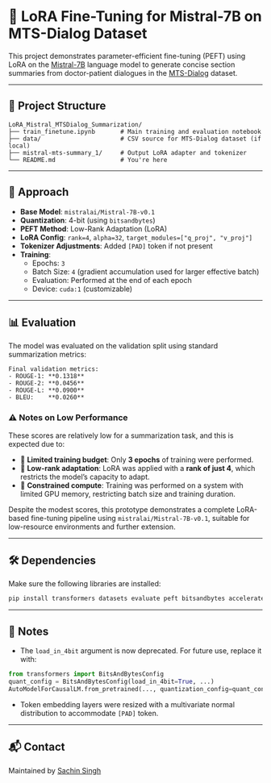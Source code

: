 
# 🧠 LoRA Fine-Tuning for Mistral-7B on MTS-Dialog Dataset

This project demonstrates parameter-efficient fine-tuning (PEFT) using LoRA on the [Mistral-7B](https://huggingface.co/mistralai/Mistral-7B-v0.1) language model to generate concise section summaries from doctor-patient dialogues in the [MTS-Dialog](https://github.com/abachaa/MTS-Dialog) dataset.

---

## 📁 Project Structure

```
LoRA_Mistral_MTSDialog_Summarization/
├── train_finetune.ipynb       # Main training and evaluation notebook
├── data/                      # CSV source for MTS-Dialog dataset (if local)
├── mistral-mts-summary_1/     # Output LoRA adapter and tokenizer
└── README.md                  # You're here
```

---

## 🚀 Approach

- **Base Model**: `mistralai/Mistral-7B-v0.1`
- **Quantization**: 4-bit (using `bitsandbytes`)
- **PEFT Method**: Low-Rank Adaptation (LoRA)
- **LoRA Config**: `rank=4`, `alpha=32`, `target_modules=["q_proj", "v_proj"]`
- **Tokenizer Adjustments**: Added `[PAD]` token if not present
- **Training**:
  - Epochs: `3`
  - Batch Size: `4` (gradient accumulation used for larger effective batch)
  - Evaluation: Performed at the end of each epoch
  - Device: `cuda:1` (customizable)

---

## 📊 Evaluation

The model was evaluated on the validation split using standard summarization metrics:

```
Final validation metrics:
- ROUGE-1: **0.1318**
- ROUGE-2: **0.0456**
- ROUGE-L: **0.0900**
- BLEU:    **0.0260**
```

### ⚠️ Notes on Low Performance

These scores are relatively low for a summarization task, and this is expected due to:

- 🔧 **Limited training budget**: Only **3 epochs** of training were performed.
- 🧠 **Low-rank adaptation**: LoRA was applied with a **rank of just 4**, which restricts the model’s capacity to adapt.
- 🚫 **Constrained compute**: Training was performed on a system with limited GPU memory, restricting batch size and training duration.

Despite the modest scores, this prototype demonstrates a complete LoRA-based fine-tuning pipeline using `mistralai/Mistral-7B-v0.1`, suitable for low-resource environments and further extension.

---

## 🛠️ Dependencies

Make sure the following libraries are installed:

```bash
pip install transformers datasets evaluate peft bitsandbytes accelerate
```

---

## 📌 Notes

- The `load_in_4bit` argument is now deprecated. For future use, replace it with:
```python
from transformers import BitsAndBytesConfig
quant_config = BitsAndBytesConfig(load_in_4bit=True, ...)
AutoModelForCausalLM.from_pretrained(..., quantization_config=quant_config)
```
- Token embedding layers were resized with a multivariate normal distribution to accommodate `[PAD]` token.

---

## 📬 Contact

Maintained by [Sachin Singh](https://github.com/imsachinsingh00)
